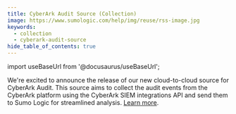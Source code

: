 ```yaml
---
title: CyberArk Audit Source (Collection)
image: https://www.sumologic.com/help/img/reuse/rss-image.jpg
keywords:
  - collection
  - cyberark-audit-source
hide_table_of_contents: true    
---
```


import useBaseUrl from '@docusaurus/useBaseUrl';



We're excited to announce the release of our new cloud-to-cloud source for CyberArk Audit. This source aims to collect the audit events from the CyberArk platform using the CyberArk SIEM integrations API and send them to Sumo Logic for streamlined analysis. [Learn more](/docs/send-data/hosted-collectors/cloud-to-cloud-integration-framework/cyberark-audit-source).

